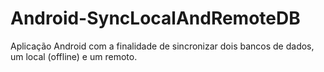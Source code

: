 # Android-SyncLocalAndRemoteDB
Aplicação Android com a finalidade de sincronizar dois bancos de dados, um local (offline) e um remoto.
